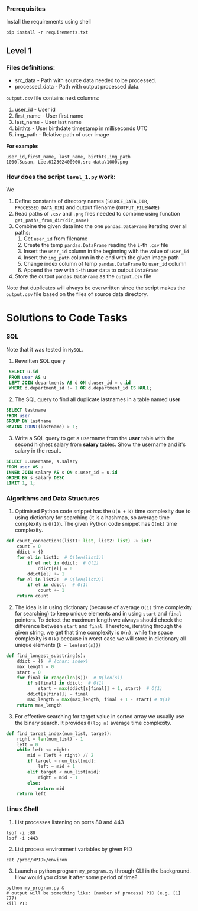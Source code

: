 ### Prerequisites
Install the requirements using shell
```shell
pip install -r requirements.txt
```

## Level 1

### Files definitions:

- src_data - Path with source data needed to be processed.
- processed_data - Path with output processed data.

`output.csv` file contains next columns:

1. user_id - User id
2. first_name - User first name
3. last_name - User last name
4. birthts - User birthdate timestamp in milliseconds UTC
5. img_path - Relative path of user image 

**For example:**

```text
user_id,first_name, last_name, birthts,img_path
1000,Susan, Lee,612302400000,src-data\1000.png
```

### How does the script `level_1.py` work:
We
1. Define constants of directory names (`SOURCE_DATA_DIR`, `PROCESSED_DATA_DIR`) and output filename (`OUTPUT_FILENAME`)
2. Read paths of `.csv` and `.png` files needed to combine using function `get_paths_from_dir(dir_name)`
3. Combine the given data into the one `pandas.DataFrame` iterating over all paths:
   1. Get `user_id` from filename
   2. Create the temp `pandas.DataFrame` reading the `i`-th `.csv` file
   3. Insert the `user_id` column in the beginning with the value of `user_id`
   4. Insert the `img_path` column in the end with the given image path
   5. Change index column of temp `pandas.DataFrame` to `user_id` column
   6. Append the row with `i`-th user data to output `DataFrame`
4. Store the output `pandas.DataFrame` as the `output.csv` file

Note that duplicates will always be overwritten since the script makes the `output.csv` file based on the files of
source data directory.

# Solutions to Code Tasks

### SQL
Note that it was tested in `MySQL`.
1. Rewritten SQL query
```sql
 SELECT u.id
 FROM user AS u
 LEFT JOIN departments AS d ON d.user_id = u.id
 WHERE d.department_id != 1 OR d.department_id IS NULL;
```
2. The SQL query to find all duplicate lastnames in a table named **user**
```sql
SELECT lastname
FROM user
GROUP BY lastname
HAVING COUNT(lastname) > 1;
```
3. Write a SQL query to get a username from the **user** table with the second highest salary from **salary** tables. Show the username and it's salary in the result.
```sql
SELECT u.username, s.salary
FROM user AS u
INNER JOIN salary AS s ON s.user_id = u.id
ORDER BY s.salary DESC 
LIMIT 1, 1;
```

### Algorithms and Data Structures
1. Optimised Python code snippet has the `O(n + k)` time complexity due to using dictionary for searching (it is a 
   hashmap, so average time complexity is `O(1)`). The given Python code snippet has `O(nk)` time complexity. 
```python
def count_connections(list1: list, list2: list) -> int:
    count = 0
    ddict = {}
    for el in list1:  # O(len(list1))
        if el not in ddict:  # O(1)
            ddict[el] = 0
        ddict[el] += 1
    for el in list2:  # O(len(list2))
        if el in ddict:  # O(1)
            count += 1
    return count
```
2. The idea is in using dictionary (because of average `O(1)` time complexity for searching) to keep unique elements
and in using `start` and `final` pointers. To detect the maximum length we always should check the difference between
`start` and `final`. Therefore, iterating through the given string, we get that time complexity is `O(n)`, while 
the space complexity is `O(k)` because in worst case we will store in dictionary all unique elements (`k = len(set(s))`)
```python
def find_longest_substring(s):
    ddict = {}  # {char: index}
    max_length = 0
    start = 0
    for final in range(len(s)):  # O(len(s))
        if s[final] in ddict:  # O(1)
            start = max(ddict[s[final]] + 1, start)  # O(1)
        ddict[s[final]] = final 
        max_length = max(max_length, final + 1 - start) # O(1)
    return max_length
```
3. For effective searching for target value in sorted array we usually use the binary search. It provides `O(log n)`
average time complexity.
```python
def find_target_index(num_list, target):
    right = len(num_list) - 1
    left = 0
    while left <= right:
        mid = (left + right) // 2
        if target > num_list[mid]:
            left = mid + 1
        elif target < num_list[mid]:
            right = mid - 1
        else:
            return mid
    return left
```

### Linux Shell
1. List processes listening on ports 80 and 443
```shell
lsof -i :80
lsof -i :443
```
2. List process environment variables by given PID
```shell
cat /proc/<PID>/environ
```
3. Launch a python program `my_program.py` through CLI in the background. How would you close it after some period of time?
```shell
python my_program.py &
# output will be something like: [number of process] PID (e.g. [1] 777)
kill PID
```